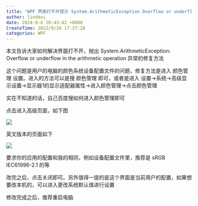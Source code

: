 ```yaml
---
title: "WPF 界面打不开提示 System.ArithmeticException Overflow or underflow in the arithmetic operation 异常"
author: lindexi
date: 2024-8-6 20:43:42 +0800
CreateTime: 2022/9/26 17:37:28
categories: WPF
---
```


本文告诉大家如何解决界面打不开，抛出 System.ArithmeticException: Overflow or underflow in the arithmetic operation 异常的修复方法

<!--more-->


<!-- CreateTime:2022/9/26 17:37:28 -->

<!-- 发布 -->

这个问题是用户的电脑的颜色系统设备配置文件的问题，修复方法是进入 颜色管理 设置。进入的方法可以是搜 颜色管理 即可，或者是进入 设置->系统->高级显示设置->显示器1的显示适配器属性->进入颜色管理->点击颜色管理

实在不知道的话，自己百度搜如何进入颜色管理即可

点击进入高级页面，如下图

<!-- ![](image/WPF 界面打不开提示 System.ArithmeticException Overflow or underflow in the arithmetic operation 异常/WPF 界面打不开提示 System.ArithmeticException Overflow or underflow in the arithmetic operation 异常0.png) -->
![](http://cdn.lindexi.site/lindexi%2F20229261737438118.jpg)

英文版本的页面如下

![](http://cdn.lindexi.site/lindexi%2F20229261739475138.jpg)

要求你的应用的配置和我的相同，例如设备配置文件里，推荐是 sRGB IEC61996-2.1 的等

改完之后，点击关闭即可。另外值得一提的是这个界面是当前用户的配置，如果想要改本机的，可以进入更改系统默认值进行设置

修改完成之后，推荐重启电脑

